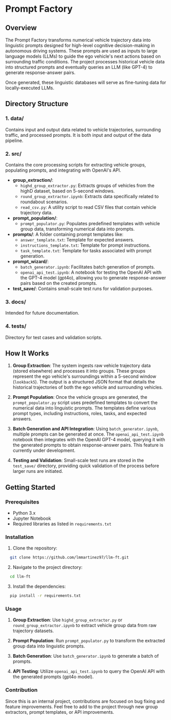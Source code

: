 
# Prompt Factory

## Overview

The Prompt Factory transforms numerical vehicle trajectory data into linguistic prompts designed for high-level cognitive decision-making in autonomous driving systems. These prompts are used as inputs to large language models (LLMs) to guide the ego vehicle's next actions based on surrounding traffic conditions. The project processes historical vehicle data into structured prompts and eventually queries an LLM (like GPT-4) to generate response-answer pairs.

Once generated, these linguistic databases will serve as fine-tuning data for locally-executed LLMs.

## Directory Structure

### 1. **data/**

Contains input and output data related to vehicle trajectories, surrounding traffic, and processed prompts. It is both input and output of the data pipeline.

### 2. **src/**

Contains the core processing scripts for extracting vehicle groups, populating prompts, and integrating with OpenAI's API.

- **group_extraction/**: 
  - `highd_group_extractor.py`: Extracts groups of vehicles from the highD dataset, based on 5-second windows.
  - `round_group_extractor.ipynb`: Extracts data specifically related to roundabout scenarios.
  - `read_csv.py`: A utility script to read CSV files that contain vehicle trajectory data.
- **prompt_population/**:
  - `prompt_populator.py`: Populates predefined templates with vehicle group data, transforming numerical data into prompts.
- **prompts/**: A folder containing prompt templates like:
  - `answer_template.txt`: Template for expected answers.
  - `instructions_template.txt`: Template for prompt instructions.
  - `task_template.txt`: Template for tasks associated with prompt generation.
- **prompt_wizard/**: 
  - `batch_generator.ipynb`: Facilitates batch generation of prompts.
  - `openai_api_test.ipynb`: A notebook for testing the OpenAI API with the GPT-4 model (gpt4o), allowing you to generate response-answer pairs based on the created prompts.
- **test_save/**: Contains small-scale test runs for validation purposes.

### 3. **docs/**

Intended for future documentation.

### 4. **tests/**

Directory for test cases and validation scripts.

## How It Works

1. **Group Extraction**:
  The system ingests raw vehicle trajectory data (stored elsewhere) and processes it into groups. These groups represent the ego vehicle's surroundings within a 5-second window (`lookback5`). The output is a structured JSON format that details the historical trajectories of both the ego vehicle and surrounding vehicles.

2. **Prompt Population**:
  Once the vehicle groups are generated, the `prompt_populator.py` script uses predefined templates to convert the numerical data into linguistic prompts. The templates define various prompt types, including instructions, roles, tasks, and expected answers.

3. **Batch Generation and API Integration**:
  Using `batch_generator.ipynb`, multiple prompts can be generated at once. The `openai_api_test.ipynb` notebook then integrates with the OpenAI GPT-4 model, querying it with the generated prompts to obtain response-answer pairs. This feature is currently under development.

4. **Testing and Validation**:
  Small-scale test runs are stored in the `test_save/` directory, providing quick validation of the process before larger runs are initiated.

## Getting Started

### Prerequisites

- Python 3.x
- Jupyter Notebook
- Required libraries as listed in `requirements.txt`

### Installation

1. Clone the repository:

  ```bash
    git clone https://github.com/lmmartinez97/llm-ft.git
  ```

2. Navigate to the project directory:

  ```bash
    cd llm-ft
  ```
  
3. Install the dependencies:

  ```bash
    pip install -r requirements.txt
  ```

### Usage

1. **Group Extraction**: 
   Use `highd_group_extractor.py` or `round_group_extractor.ipynb` to extract vehicle group data from raw trajectory datasets.
   
2. **Prompt Population**:
   Run `prompt_populator.py` to transform the extracted group data into linguistic prompts.
   
3. **Batch Generation**: 
   Use `batch_generator.ipynb` to generate a batch of prompts.

4. **API Testing**:
   Utilize `openai_api_test.ipynb` to query the OpenAI API with the generated prompts (gpt4o model).

### Contribution
Since this is an internal project, contributions are focused on bug fixing and feature improvements. Feel free to add to the project through new group extractors, prompt templates, or API improvements.
